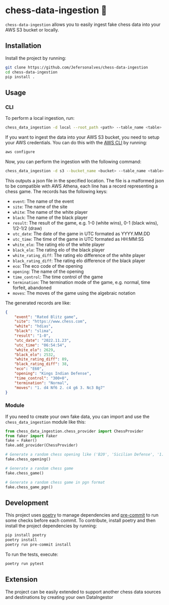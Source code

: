 # chess-data-ingestion 👑
`chess-data-ingestion`  allows you to easily ingest fake chess data into your AWS S3 bucket or locally.

## Installation
Install the project by running:

```bash
git clone https://github.com/Jefersonalves/chess-data-ingestion
cd chess-data-ingestion
pip install .
```

## Usage

### CLI

To perform a local ingestion, run:

```bash
chess_data_ingestion -d local --root_path <path> --table_name <table>
```

If you want to ingest the data into your AWS S3 bucket, you need to setup your AWS credentials.
You can do this with the [AWS CLI](https://aws.amazon.com/cli/) by running:

```bash
aws configure
```

Now, you can perform the ingestion with the following command:

```bash
chess_data_ingestion -d s3 --bucket_name <bucket> --table_name <table>
```

This outputs a json file in the specified location.
The file is a malformed json to be compatible with AWS Athena, each line has a record representing a chess game.
The records has the following keys:

- `event`: The name of the event
- `site`: The name of the site
- `white`: The name of the white player
- `black`: The name of the black player
- `result`: The result of the game, e.g. 1-0 (white wins), 0-1 (black wins), 1/2-1/2 (draw)
- `utc_date`: The date of the game in UTC formated as YYYY.MM.DD
- `utc_time`: The time of the game in UTC formated as HH:MM:SS
- `white_elo`: The rating elo of the white player
- `black_elo`: The rating elo of the black player
- `white_rating_diff`: The rating elo difference of the white player
- `black_rating_diff`: The rating elo difference of the black player
- `eco`: The eco code of the opening
- `opening`: The name of the opening
- `time_control`: The time control of the game
- `termination`: The termination mode of the game, e.g. normal, time forfeit, abandoned
- `moves`: The moves of the game using the algebraic notation

The generated records are like:

```json
{
    "event": "Rated Blitz game",
    "site": "https://www.chess.com",
    "white": "hdias",
    "black": "slima",
    "result": "1-0",
    "utc_date": "2022.11.23",
    "utc_time": "06:54:54",
    "white_elo": 2629,
    "black_elo": 2532,
    "white_rating_diff": 89,
    "black_rating_diff": 38,
    "eco": "E60",
    "opening": "Kings Indian Defense",
    "time_control": "300+0",
    "termination": "Normal",
    "moves": "1. d4 Nf6 2. c4 g6 3. Nc3 Bg7"
}
```

### Module

If you need to create your own fake data, you can import and use the `chess_data_ingestion` module like this:

```python
from chess_data_ingestion.chess_provider import ChessProvider
from faker import Faker
fake = Faker()
fake.add_provider(ChessProvider)

# Generate a random chess opening like ('B20', 'Sicilian Defense', '1. e4 c5')
fake.chess_opening()

# Generate a random chess game
fake.chess_game()

# Generate a random chess game in pgn format
fake.chess_game_pgn()
```

## Development

This project uses [poetry](https://python-poetry.org/) to manage dependencies and [pre-commit](https://pre-commit.com/) to run some checks before each commit.
To contribute, install poetry and then install the project dependencies by running:

```bash
pip install poetry
poetry install
poetry run pre-commit install
```

To run the tests, execute:

```bash
poetry run pytest
```

## Extension

The project can be easily extended to support another chess data sources and destinations by creating your own DataIngestor
